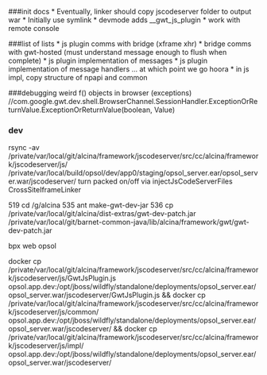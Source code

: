 ###init docs
	* Eventually, linker should copy jscodeserver folder to output war
	* Initially use symlink
	* devmode adds __gwt_js_plugin
	* work with remote console
	
###list of lists
	* js plugin comms with bridge (xframe xhr)
	* bridge comms with gwt-hosted (must understand message enough to flush when complete)
	* js plugin implementation of messages
	* js plugin implementation of message handlers
		... at which point we go hoora
	* in js impl, copy structure of npapi and common
	
###debugging weird f() objects in browser (exceptions)
//com.google.gwt.dev.shell.BrowserChannel.SessionHandler.ExceptionOrReturnValue.ExceptionOrReturnValue(boolean, Value)


### dev
rsync -av /private/var/local/git/alcina/framework/jscodeserver/src/cc/alcina/framework/jscodeserver/js/ /private/var/local/build/opsol/dev/app0/staging/opsol_server.ear/opsol_server.war/jscodeserver/
turn packed on/off via injectJsCodeServerFiles CrossSiteIframeLinker

519  cd /g/alcina
535  ant make-gwt-dev-jar
536  cp /private/var/local/git/alcina/dist-extras/gwt-dev-patch.jar /private/var/local/git/barnet-common-java/lib/alcina/framework/gwt/gwt-dev-patch.jar

bpx web opsol

docker cp /private/var/local/git/alcina/framework/jscodeserver/src/cc/alcina/framework/jscodeserver/js/GwtJsPlugin.js opsol.app.dev:/opt/jboss/wildfly/standalone/deployments/opsol_server.ear/opsol_server.war/jscodeserver/GwtJsPlugin.js &&
docker cp /private/var/local/git/alcina/framework/jscodeserver/src/cc/alcina/framework/jscodeserver/js/common/ opsol.app.dev:/opt/jboss/wildfly/standalone/deployments/opsol_server.ear/opsol_server.war/jscodeserver/ &&
docker cp /private/var/local/git/alcina/framework/jscodeserver/src/cc/alcina/framework/jscodeserver/js/impl/ opsol.app.dev:/opt/jboss/wildfly/standalone/deployments/opsol_server.ear/opsol_server.war/jscodeserver/
